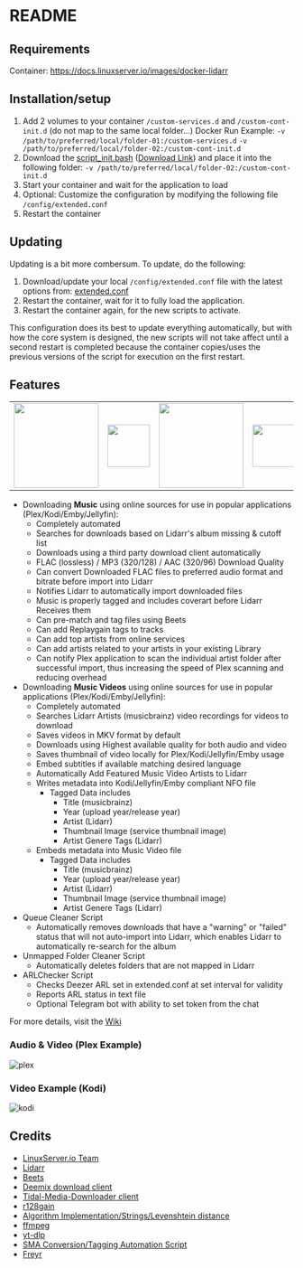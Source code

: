# README

## Requirements

Container: <https://docs.linuxserver.io/images/docker-lidarr>  

## Installation/setup

1. Add 2 volumes to your container
   `/custom-services.d` and `/custom-cont-init.d` (do not map to the same local folder...)
   Docker Run Example:
   `-v /path/to/preferred/local/folder-01:/custom-services.d`
   `-v /path/to/preferred/local/folder-02:/custom-cont-init.d`
2. Download the [script_init.bash](https://github.com/RandomNinjaAtk/arr-scripts/blob/main/lidarr/scripts_init.bash) ([Download Link](https://raw.githubusercontent.com/RandomNinjaAtk/arr-scripts/main/lidarr/scripts_init.bash)) and place it into the following folder:
   `-v /path/to/preferred/local/folder-02:/custom-cont-init.d`
3. Start your container and wait for the application to load
4. Optional: Customize the configuration by modifying the following file `/config/extended.conf`
5. Restart the container

## Updating

Updating is a bit more combersum. To update, do the following:

1. Download/update your local `/config/extended.conf` file with the latest options from: [extended.conf](https://github.com/RandomNinjaAtk/arr-scripts/blob/main/lidarr/extended.conf)
2. Restart the container, wait for it to fully load the application.
3. Restart the container again, for the new scripts to activate.

This configuration does its best to update everything automatically, but with how the core system is designed, the new scripts will not take affect until a second restart is completed because the container copies/uses the previous versions of the script for execution on the first restart.

## Features

<table>
  <tr>
    <td><img src="https://github.com/RandomNinjaAtk/docker-lidarr-extended/raw/main/.github/lidarr.png" width="150"></td>
    <td><img src="https://github.com/RandomNinjaAtk/docker-lidarr-extended/raw/main/.github/plus.png" width="75"></td>
    <td><img src="https://github.com/RandomNinjaAtk/docker-lidarr-extended/raw/main/.github/music.png" width="150"></td>
    <td><img src="https://github.com/RandomNinjaAtk/docker-lidarr-extended/raw/main/.github/plus.png" width="75"></td>
    <td><img src="https://github.com/RandomNinjaAtk/docker-lidarr-extended/raw/main/.github/video.png" width="150"></td>
  </tr>
 </table>

* Downloading **Music** using online sources for use in popular applications (Plex/Kodi/Emby/Jellyfin):
  * Completely automated
  * Searches for downloads based on Lidarr's album missing & cutoff list
  * Downloads using a third party download client automatically
  * FLAC (lossless) / MP3 (320/128) / AAC (320/96) Download Quality
  * Can convert Downloaded FLAC files to preferred audio format and bitrate before import into Lidarr
  * Notifies Lidarr to automatically import downloaded files
  * Music is properly tagged and includes coverart before Lidarr Receives them
  * Can pre-match and tag files using Beets
  * Can add Replaygain tags to tracks
  * Can add top artists from online services
  * Can add artists related to your artists in your existing Library
  * Can notify Plex application to scan the individual artist folder after successful import, thus increasing the speed of Plex scanning and reducing overhead
* Downloading **Music Videos** using online sources for use in popular applications (Plex/Kodi/Emby/Jellyfin):
  * Completely automated
  * Searches Lidarr Artists (musicbrainz) video recordings for videos to download
  * Saves videos in MKV format by default
  * Downloads using Highest available quality for both audio and video
  * Saves thumbnail of video locally for Plex/Kodi/Jellyfin/Emby usage
  * Embed subtitles if available matching desired language
  * Automatically Add Featured Music Video Artists to Lidarr
  * Writes metadata into Kodi/Jellyfin/Emby compliant NFO file
    * Tagged Data includes
      * Title (musicbrainz)
      * Year (upload year/release year)
      * Artist (Lidarr)
      * Thumbnail Image (service thumbnail image)
      * Artist Genere Tags (Lidarr)
  * Embeds metadata into Music Video file
    * Tagged Data includes
      * Title (musicbrainz)
      * Year (upload year/release year)
      * Artist (Lidarr)
      * Thumbnail Image (service thumbnail image)
      * Artist Genere Tags (Lidarr)
* Queue Cleaner Script
  * Automatically removes downloads that have a "warning" or "failed" status that will not auto-import into Lidarr, which enables Lidarr to automatically re-search for the album
* Unmapped Folder Cleaner Script
  * Automatically deletes folders that are not mapped in Lidarr
* ARLChecker Script
  * Checks Deezer ARL set in extended.conf at set interval for validity
  * Reports ARL status in text file
  * Optional Telegram bot with ability to set token from the chat

For more details, visit the [Wiki](https://github.com/RandomNinjaAtk/arr-scripts/wiki/Lidarr)

### Audio & Video (Plex Example)

![plex](https://github.com/RandomNinjaAtk/docker-lidarr-extended/raw/main/.github/plex.png)

### Video Example (Kodi)

![kodi](https://github.com/RandomNinjaAtk/docker-lidarr-extended/raw/main/.github/kodi-music-videos.png)

## Credits

* [LinuxServer.io Team](https://github.com/linuxserver/docker-lidarr)
* [Lidarr](https://lidarr.audio/)
* [Beets](https://beets.io/)
* [Deemix download client](https://deemix.app/)
* [Tidal-Media-Downloader client](https://github.com/yaronzz/Tidal-Media-Downloader)
* [r128gain](https://github.com/desbma/r128gain)
* [Algorithm Implementation/Strings/Levenshtein distance](https://en.wikibooks.org/wiki/Algorithm_Implementation/Strings/Levenshtein_distance)
* [ffmpeg](https://ffmpeg.org/)
* [yt-dlp](https://github.com/yt-dlp/yt-dlp)
* [SMA Conversion/Tagging Automation Script](https://github.com/mdhiggins/sickbeard_mp4_automator)
* [Freyr](https://github.com/miraclx/freyr-js)
